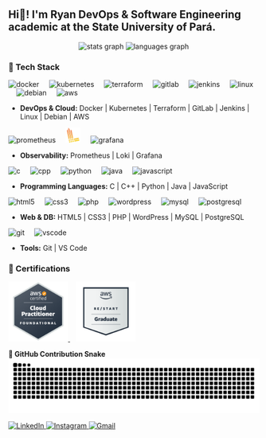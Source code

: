 <h2 align="left">Hi👋! I'm Ryan DevOps & Software Engineering academic at the State University of Pará.</h2>

<div align="center">
  <img src="https://github-readme-stats.vercel.app/api?username=theunrealryan&hide_title=false&hide_rank=false&show_icons=true&include_all_commits=true&count_private=true&disable_animations=false&theme=dracula&locale=en&hide_border=false" height="150" alt="stats graph" />
  <img src="https://github-readme-stats.vercel.app/api/top-langs?username=theunrealryan&locale=en&hide_title=false&layout=compact&card_width=320&langs_count=5&theme=dracula&hide_border=false" height="150" alt="languages graph" />
</div>

<h3>🔧 Tech Stack</h3>

<!-- DevOps & Cloud -->
<div align="left">
  <img src="https://cdn.jsdelivr.net/gh/devicons/devicon/icons/docker/docker-original.svg" height="30" alt="docker" />
  <img width="12" />
  <img src="https://cdn.jsdelivr.net/gh/devicons/devicon/icons/kubernetes/kubernetes-plain.svg" height="30" alt="kubernetes" />
  <img width="12" />
  <img src="https://cdn.jsdelivr.net/gh/devicons/devicon/icons/terraform/terraform-original.svg" height="30" alt="terraform" />
  <img width="12" />
  <img src="https://cdn.jsdelivr.net/gh/devicons/devicon/icons/gitlab/gitlab-original.svg" height="30" alt="gitlab" />
  <img width="12" />
  <img src="https://cdn.jsdelivr.net/gh/devicons/devicon/icons/jenkins/jenkins-original.svg" height="30" alt="jenkins" />
  <img width="12" />
  <img src="https://cdn.jsdelivr.net/gh/devicons/devicon/icons/linux/linux-original.svg" height="30" alt="linux" />
  <img width="12" />
  <img src="https://cdn.jsdelivr.net/gh/devicons/devicon/icons/debian/debian-original.svg" height="30" alt="debian" />
  <img width="12" />
  <img src="https://cdn.jsdelivr.net/gh/devicons/devicon/icons/amazonwebservices/amazonwebservices-original-wordmark.svg" height="30" alt="aws" />
</div>

- **DevOps & Cloud:** Docker | Kubernetes | Terraform | GitLab | Jenkins | Linux | Debian | AWS

<!-- Observability -->
<div align="left" style="margin-top: 8px;">
  <img src="https://cdn.jsdelivr.net/gh/devicons/devicon/icons/prometheus/prometheus-original.svg" height="30" alt="prometheus" />
  <img width="12" />
  <img src="https://raw.githubusercontent.com/grafana/loki/main/docs/sources/logo.png" height="30" alt="loki" />
  <img width="12" />
  <img src="https://cdn.jsdelivr.net/gh/devicons/devicon/icons/grafana/grafana-original.svg" height="30" alt="grafana" />
</div>

- **Observability:** Prometheus | Loki | Grafana

<!-- Programming Languages -->
<div align="left" style="margin-top: 8px;">
  <img src="https://cdn.jsdelivr.net/gh/devicons/devicon/icons/c/c-original.svg" height="30" alt="c" />
  <img width="12" />
  <img src="https://cdn.jsdelivr.net/gh/devicons/devicon/icons/cplusplus/cplusplus-original.svg" height="30" alt="cpp" />
  <img width="12" />
  <img src="https://cdn.jsdelivr.net/gh/devicons/devicon/icons/python/python-original.svg" height="30" alt="python" />
  <img width="12" />
  <img src="https://cdn.jsdelivr.net/gh/devicons/devicon/icons/java/java-original.svg" height="30" alt="java" />
  <img width="12" />
  <img src="https://cdn.jsdelivr.net/gh/devicons/devicon/icons/javascript/javascript-original.svg" height="30" alt="javascript" />
</div>

- **Programming Languages:** C | C++ | Python | Java | JavaScript

<!-- Web & DB -->
<div align="left" style="margin-top: 8px;">
  <img src="https://cdn.jsdelivr.net/gh/devicons/devicon/icons/html5/html5-original.svg" height="30" alt="html5" />
  <img width="12" />
  <img src="https://cdn.jsdelivr.net/gh/devicons/devicon/icons/css3/css3-original.svg" height="30" alt="css3" />
  <img width="12" />
  <img src="https://cdn.jsdelivr.net/gh/devicons/devicon/icons/php/php-original.svg" height="30" alt="php" />
  <img width="12" />
  <img src="https://cdn.jsdelivr.net/gh/devicons/devicon/icons/wordpress/wordpress-original.svg" height="30" alt="wordpress" />
  <img width="12" />
  <img src="https://cdn.jsdelivr.net/gh/devicons/devicon/icons/mysql/mysql-original.svg" height="30" alt="mysql" />
  <img width="12" />
  <img src="https://cdn.jsdelivr.net/gh/devicons/devicon/icons/postgresql/postgresql-original.svg" height="30" alt="postgresql" />
</div>

- **Web & DB:** HTML5 | CSS3 | PHP | WordPress | MySQL | PostgreSQL

<!-- Tools -->
<div align="left" style="margin-top: 8px;">
  <img src="https://cdn.jsdelivr.net/gh/devicons/devicon/icons/git/git-original.svg" height="30" alt="git" />
  <img width="12" />
  <img src="https://cdn.jsdelivr.net/gh/devicons/devicon/icons/vscode/vscode-original.svg" height="30" alt="vscode" />
</div>

- **Tools:** Git | VS Code

<h3>🏅 Certifications</h3>

<!-- trocado <p> por <div> para remover margem -->
<div align="left">
  <a href="https://www.credly.com/badges/7b2c405b-d5e5-411f-a47c-00f5bc1e7a45" target="_blank" rel="noopener noreferrer">
    <img src="assets/badges/aws-ccp.png" height="120" alt="AWS Certified Cloud Practitioner" />
  </a>
  <img width="8" />
  <a href="https://www.credly.com/badges/71424dbb-281c-4b13-b174-881962e49f0b" target="_blank" rel="noopener noreferrer">
    <img src="assets/badges/aws-restart.png" height="120" alt="AWS re/Start Graduate" />
  </a>
</div>

<b>🐍 GitHub Contribution Snake</b><br>
<picture>
  <source media="(prefers-color-scheme: dark)" srcset="https://raw.githubusercontent.com/theunrealryan/theunrealryan/output/github-contribution-grid-snake-dark.svg">
  <source media="(prefers-color-scheme: light)" srcset="https://raw.githubusercontent.com/theunrealryan/theunrealryan/output/github-contribution-grid-snake.svg">
  <img alt="github contribution snake" src="https://raw.githubusercontent.com/theunrealryan/theunrealryan/output/github-contribution-grid-snake.svg">
</picture>

<div>
  <a href="https://www.linkedin.com/in/theunrealryan/" target="_blank" rel="noopener noreferrer">
    <img src="https://img.shields.io/badge/-LinkedIn-%230077B5?style=for-the-badge&logo=linkedin&logoColor=white" alt="LinkedIn" />
  </a>
  <a href="https://instagram.com/theunrealryan" target="_blank" rel="noopener noreferrer">
    <img src="https://img.shields.io/badge/-Instagram-%23E4405F?style=for-the-badge&logo=instagram&logoColor=white" alt="Instagram" />
  </a>
  <a href="mailto:ryanricardodesouza.dev@gmail.com" target="_blank" rel="noopener noreferrer">
    <img src="https://img.shields.io/badge/-Gmail-%23333?style=for-the-badge&logo=gmail&logoColor=white" alt="Gmail" />
  </a>
</div>
